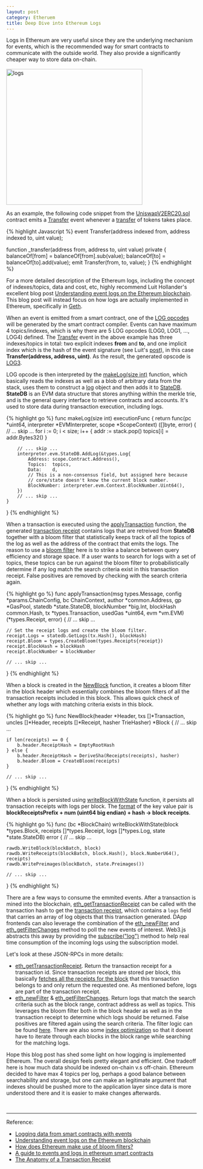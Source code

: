 ```yaml
---
layout: post
category: Etheruem
title: Deep Dive into Ethereum Logs
---
```


Logs in Ethereum are very useful since they are the underlying
mechanism for events, which is the recommended way for smart contracts
to communicate with the outside world. They also provide a
significantly cheaper way to store data on-chain.
<br/>
<br/>
<img src="{{ site.baseurl }}/images/logs.png" alt="logs" style="width: 360px;"/>

As an example, the following code snippet from the
[UniswapV2ERC20.sol](https://github.com/Uniswap/v2-core/blob/4dd59067c76dea4a0e8e4bfdda41877a6b16dedc/contracts/UniswapV2ERC20.sol#L60)
contract emits a
[Transfer](https://github.com/Uniswap/v2-core/blob/4dd59067c76dea4a0e8e4bfdda41877a6b16dedc/contracts/UniswapV2ERC20.sol#L22)
event whenever a
[transfer](https://github.com/Uniswap/v2-core/blob/4dd59067c76dea4a0e8e4bfdda41877a6b16dedc/contracts/UniswapV2ERC20.sol#L68)
of tokens takes place.

{% highlight Javascript %}
event Transfer(address indexed from, address indexed to, uint value);

function _transfer(address from, address to, uint value) private {
  balanceOf[from] = balanceOf[from].sub(value);
  balanceOf[to] = balanceOf[to].add(value);
  emit Transfer(from, to, value);
}
{% endhighlight %}

For a more detailed description of the Ethereum logs, including the
concept of indexes/topics, data and cost, etc, highly recommend Luit
Hollander's excellent blog post [Understanding event logs on the
Ethereum
blockchain](https://medium.com/mycrypto/understanding-event-logs-on-the-ethereum-blockchain-f4ae7ba50378). This
blog post will instead focus on how logs are actually implemented in Ethereum,
specifically in [Geth](https://geth.ethereum.org/).

When an event is emitted from a smart contract, one of the [LOG
opcodes](https://github.com/ethereum/go-ethereum/blob/b1e72f7ea998ad662166bcf23705ca59cf81e925/core/vm/opcodes.go#L198)
will be generated by the smart contract compiler. Events can have
maximum 4 topics/indexes, which is why there are 5 LOG opcodes (LOG0,
LOG1, ..., LOG4) defined. The
[Transfer](https://github.com/Uniswap/v2-core/blob/4dd59067c76dea4a0e8e4bfdda41877a6b16dedc/contracts/UniswapV2ERC20.sol#L22)
event in the above example has three indexes/topics in total: two
explicit indexes **from** and **to**, and one implicit index which is
the hash of the event signature (see Luit's
[post](https://medium.com/mycrypto/understanding-event-logs-on-the-ethereum-blockchain-f4ae7ba50378)),
in this case **Transfer(address, address, uint)**. As the result, the
generated opscode is
[LOG3](https://github.com/ethereum/go-ethereum/blob/b1e72f7ea998ad662166bcf23705ca59cf81e925/core/vm/opcodes.go#L202).

LOG opcode is then interpreted by the [makeLog(size
int)](https://github.com/ethereum/go-ethereum/blob/master/core/vm/instructions.go#L844)
function, which basically reads the indexes as well as a blob of
arbitrary data from the stack, uses them to construct a
[log](https://github.com/ethereum/go-ethereum/blob/master/core/types/log.go#L31)
object and then adds it to
[StateDB](https://github.com/ethereum/go-ethereum/blob/master/core/state/statedb.go#L64). **StateDB**
is an EVM data structure that stores anything within the merkle trie, and
is the general query interface to retrieve contracts and
accounts. It's used to store data during transaction execution,
including logs.

{% highlight go %}
func makeLog(size int) executionFunc {
	return func(pc *uint64, interpreter *EVMInterpreter, scope *ScopeContext) ([]byte, error) {
        // ... skip ...
		for i := 0; i < size; i++ {
			addr := stack.pop()
			topics[i] = addr.Bytes32()
		}

        // ... skip ...
		interpreter.evm.StateDB.AddLog(&types.Log{
			Address: scope.Contract.Address(),
			Topics:  topics,
			Data:    d,
			// This is a non-consensus field, but assigned here because
			// core/state doesn't know the current block number.
			BlockNumber: interpreter.evm.Context.BlockNumber.Uint64(),
		})
        // ... skip ...
	}
}
{% endhighlight %}

When a transaction is executed using the
[applyTransaction](https://github.com/ethereum/go-ethereum/blob/master/core/state_processor.go#L95)
function, the generated [transaction
receipt](http://man.hubwiz.com/docset/Ethereum.docset/Contents/Resources/Documents/eth_getTransactionReceipt.html)
contains logs that are retreived from **StateDB** together with a
bloom filter that statistically keeps track of all the topics of the
log as well as the address of the contract that emits the logs. The
reason to use a [bloom
filter](https://en.wikipedia.org/wiki/Bloom_filter) here is to strike
a balance between query efficiency and storage space. If a user wants
to search for logs with a set of topics, these topics can be run
against the bloom filter to probabilistically determine if any log
match the search criteria exist in this transaction receipt. False
positives are removed by checking with the search criteria again.

{% highlight go %}
func applyTransaction(msg types.Message, config *params.ChainConfig, bc ChainContext, author *common.Address, gp *GasPool, statedb *state.StateDB, blockNumber *big.Int, blockHash common.Hash, tx *types.Transaction, usedGas *uint64, evm *vm.EVM) (*types.Receipt, error) {
    // ... skip ...

	// Set the receipt logs and create the bloom filter.
	receipt.Logs = statedb.GetLogs(tx.Hash(), blockHash)
	receipt.Bloom = types.CreateBloom(types.Receipts{receipt})
	receipt.BlockHash = blockHash
	receipt.BlockNumber = blockNumber

    // ... skip ...
}
{% endhighlight %}

When a block is created in the
[NewBlock](https://github.com/ethereum/go-ethereum/blob/master/core/types/block.go#L198)
function, it creates a bloom filter in the block header which
essentially combines the bloom filters of all the transaction receipts
included in this block. This allows quick check of whether any logs
with matching criteria exists in this block.

{% highlight go %}
func NewBlock(header *Header, txs []*Transaction, uncles []*Header, receipts []*Receipt, hasher TrieHasher) *Block {
    // ... skip ...

	if len(receipts) == 0 {
		b.header.ReceiptHash = EmptyRootHash
	} else {
		b.header.ReceiptHash = DeriveSha(Receipts(receipts), hasher)
		b.header.Bloom = CreateBloom(receipts)
	}

    // ... skip ...
}
{% endhighlight %}

When a block is persisted using
[writeBlockWithState](https://github.com/ethereum/go-ethereum/blob/master/core/blockchain.go#L1175)
function, it persists all transaction receipts with logs per
block. The
[format](https://github.com/ethereum/go-ethereum/blob/master/core/rawdb/schema.go#L88)
of the key value pair is **blockReceiptsPrefix + num (uint64 big endian) + hash -> block receipts**.

{% highlight go %}
func (bc *BlockChain) writeBlockWithState(block *types.Block, receipts []*types.Receipt, logs []*types.Log, state *state.StateDB) error {
    // ... skip ...

	rawdb.WriteBlock(blockBatch, block)
	rawdb.WriteReceipts(blockBatch, block.Hash(), block.NumberU64(), receipts)
	rawdb.WritePreimages(blockBatch, state.Preimages())

    // ... skip ...
}
{% endhighlight %}

There are a few ways to consume the emmited events. After a
transaction is mined into the blockchain,
[eth_getTransactionReceipt](https://eth.wiki/json-rpc/API#eth_gettransactionreceipt)
can be called with the transaction hash to get the [transaction
receipt](https://eth.wiki/json-rpc/API#eth_getfilterchanges), which
contains a `logs` field that carries an array of log objects that this
transaction generated. DApp frontends can also leverage the
combination of the
[eth_newFilter](https://eth.wiki/json-rpc/API#eth_newfilter) and
[eth_getFilterChanges](https://eth.wiki/json-rpc/API#eth_getfilterchanges)
method to poll the new events of interest. Web3.js abstracts this away
by providing the
[subscribe("log")](https://web3js.readthedocs.io/en/v1.2.11/web3-eth-subscribe.html#subscribe-logs)
method to help real time consumption of the incoming logs using the
subscription model.

Let's look at these JSON-RPCs in more details:
- [eth_getTransactionReceipt](https://eth.wiki/json-rpc/API#eth_gettransactionreceipt).
  Return the transaction receipt for a transaction id. Since
  transaction receipts are stored per block, this basically
  [fetches all the receipts for the
  block](https://github.com/ethereum/go-ethereum/blob/master/internal/ethapi/api.go#L1615)
  that this transaction belongs to and only return the requested
  one. As mentioned before, logs are part of the transaction receipt.
- [eth_newFilter](https://eth.wiki/json-rpc/API#eth_newfilter) &
  [eth_getFilterChanges](https://eth.wiki/json-rpc/API#eth_getfilterchanges).
  Return logs that match the search criteria such as the block range,
  contract address as well as topics. This leverages the bloom filter
  both in the block header as well as in the transaction receipt to
  determine which logs should be returned. False positives are
  filtered again using the search criteria. The filter logic can be found
  [here](https://github.com/ethereum/go-ethereum/blob/master/eth/filters/filter.go#L119). There
  are also some [index
  optimization](https://github.com/ethereum/go-ethereum/blob/master/eth/filters/filter.go#L153)
  so that it doesnt have to iterate through each blocks in the block
  range while searching for the matching logs.

Hope this blog post has shed some light on how logging is implemented
Ethereum. The overall design feels pretty elegant and efficient. One
tradeoff here is how much data should be indexed on-chain v.s
off-chain. Ethereum decided to have max 4 topics per log, perhaps a
good balance between searchability and storage, but one can make an
legitimate argument that indexes should be pushed more to the
application layer since data is more understood there and it is easier
to make changes afterwards.

<br/>

----

Reference:
- [Logging data from smart contracts with events](https://ethereum.org/ig/developers/tutorials/logging-events-smart-contracts/)
- [Understanding event logs on the Ethereum blockchain](https://medium.com/mycrypto/understanding-event-logs-on-the-ethereum-blockchain-f4ae7ba50378)
- [How does Ethereum make use of bloom filters?](https://ethereum.stackexchange.com/questions/3418/how-does-ethereum-make-use-of-bloom-filters/3426)
- [A guide to events and logs in ethereum smart contracts](https://consensys.net/blog/developers/guide-to-events-and-logs-in-ethereum-smart-contracts)
- [The Anatomy of a Transaction Receipt](https://medium.com/remix-ide/the-anatomy-of-a-transaction-receipt-d935aacc9fcd)